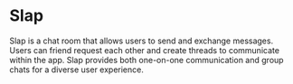 # Slap
Slap is a chat room that allows users to send and exchange messages. Users can friend request each other and create threads to communicate within the app. Slap provides both one-on-one communication and group chats for a diverse user experience.
